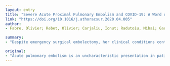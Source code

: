 ```yaml
---
layout: entry
title: "Severe Acute Proximal Pulmonary Embolism and COVID-19: A Word of Caution"
link: "https://doi.org/10.1016/j.athoracsur.2020.04.005"
author:
- Fabre, Olivier; Rebet, Olivier; Carjaliu, Ionut; Radutoiu, Mihai; Gautier, Laurence; Hysi, Ilir

summary:
- "Despite emergency surgical embolectomy, her clinical conditions continued to deteriorate. COVID-19 may have a thrombogenic effect and it may need to be considered in cases of pulmonary embolism and in absence of any obvious risk factor. A clot in a patent foramen ovale was noted. She was put on extracorporeal life support and tested positive. The patient died of multiorgan failure on day 10. There are no associated symptoms of infections."

original:
- "Acute pulmonary embolism is an uncharacteristic presentation in patients with COVID-19. Here we describe the case of a young woman presenting with severe pulmonary embolism, without any associated symptoms of infections. A clot in a patent foramen ovale was noted. Despite emergency surgical embolectomy, her clinical conditions continued to deteriorate. She was put on extracorporeal life support and tested positive for COVID-19. She died of multiorgan failure on day 10. COVID-19 may have a thrombogenic effect and it may need to be considered in cases of pulmonary embolism and in absence of any obvious risk factor."
---
```


